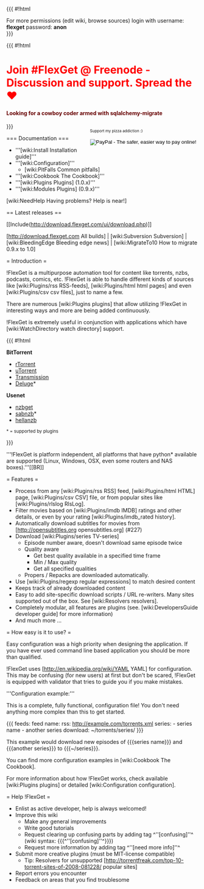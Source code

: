 {{{
#!html
<div id="login_note">For more permissions (edit wiki, browse sources) login with username: <b>flexget</b> password: <b>anon</b></div>
}}}

{{{
#!html
<h1 style="text-align: left; color: red">Join #FlexGet @ Freenode - Discussion and support. Spread the &hearts;</h1>
<h4 style="text-align: left; color: #660000">Looking for a cowboy coder armed with sqlalchemy-migrate</h4>
<div style="float: right">

<font size="1" width=20px>Support my pizza addiction :)</font> 
<div style="text-align: center">

<form action="https://www.paypal.com/cgi-bin/webscr" method="post">
<input type="hidden" name="cmd" value="_s-xclick">
<input type="hidden" name="hosted_button_id" value="8984492">
<input type="image" src="https://www.paypal.com/en_US/i/btn/btn_donateCC_LG.gif" border="0" name="submit" alt="PayPal - The safer, easier way to pay online!">
<img alt="" border="0" src="https://www.paypal.com/en_US/i/scr/pixel.gif" width="1" height="1">
</form>

</div>
</div>

}}}

=== Documentation ===

 * '''[wiki:Install Installation guide]'''
 * '''[wiki:Configuration]'''
   * [wiki:PitFalls Common pitfalls]
 * '''[wiki:Cookbook The Cookbook]'''
 * '''[wiki:Plugins Plugins] (1.0.x)'''
 * '''[wiki:Modules Plugins] (0.9.x)'''

[wiki:NeedHelp Having problems? Help is near!]

== Latest releases ==

[[Include(http://download.flexget.com/ui/download.php)]]

[http://download.flexget.com All builds] | [wiki:Subversion Subversion] | [wiki:BleedingEdge Bleeding edge news] | [wiki:MigrateTo10 How to migrate 0.9.x to 1.0]

= Introduction =

!FlexGet is a multipurpose automation tool for content like torrents, nzbs, podcasts, comics, etc. !FlexGet is able to handle different kinds of sources like [wiki:Plugins/rss RSS-feeds], [wiki:Plugins/html html pages] and even [wiki:Plugins/csv csv files], just to name a few.

There are numerous [wiki:Plugins plugins] that allow utilizing !FlexGet in interesting ways and more are being added continuously.

!FlexGet is extremely useful in conjunction with applications which have [wiki:WatchDirectory watch directory] support.

{{{
#!html
<div>

<div class="supported">
<b>BitTorrent</b>
<ul>
  <li><a href="http://libtorrent.rakshasa.no/">rTorrent</a></li>
  <li><a href="http://utorrent.com">uTorrent</a></li>
  <li><a href="http://www.transmissionbt.com/">Transmission</a></li>
  <li><a href="http://deluge-torrent.org/">Deluge</a>*</li>
</ul>
</div>

<div class="supported">
<b>Usenet</b>
<ul>
  <li><a href="http://nzbget.sourceforge.net/">nzbget</a></li>
  <li><a href="http://www.sabnzbd.org/">sabnzb</a>*</li>
  <li><a href="http://www.hellanzb.com">hellanzb</a></li>
</ul>
</div>

<div class="clearing">
</div>

<sup>* = supported by plugins</sup>

}}}

'''!FlexGet is platform independent, all platforms that have python* available are supported (Linux, Windows, OSX, even some routers and NAS boxes).'''[[BR]]

= Features =

 * Process from any [wiki:Plugins/rss RSS] feed, [wiki:Plugins/html HTML] page, [wiki:Plugins/csv CSV] file, or from popular sites like [wiki:Plugins/rlslog RlsLog].
 * Filter movies based on [wiki:Plugins/imdb IMDB] ratings and other details, or even by your rating [wiki:Plugins/imdb_rated history].
 * Automatically download subtitles for movies from [http://opensubtitles.org opensubtitles.org] (#227)
 * Download [wiki:Plugins/series TV-series]
   * Episode number aware, doesn't download same episode twice
   * Quality aware
     * Get best quality available in a specified time frame
     * Min / Max quality
     * Get all specified qualities
   * Propers / Repacks are downloaded automatically.
 * Use [wiki:Plugins/regexp regular expressions] to match desired content
 * Keeps track of already downloaded content
 * Easy to add site-specific download scripts / URL re-writers. Many sites supported out of the box. See [wiki:Resolvers resolvers].
 * Completely modular, all features are plugins (see. [wiki:DevelopersGuide developer guide] for more information)
 * And much more ...

= How easy is it to use? =

Easy configuration was a high priority when designing the application. If you have ever used command line based application you should be more than qualified.

!FlexGet uses [http://en.wikipedia.org/wiki/YAML YAML] for configuration. This may be confusing (for new users) at first but don't be scared, !FlexGet is equipped with validator that tries to guide you if you make mistakes.

'''Configuration example:''' 

This is a complete, fully functional, configuration file! You don't need anything more complex than this to get started.

{{{
feeds:
  feed name:
    rss: http://example.com/torrents.xml
    series:
      - series name
      - another series
    download: ~/torrents/series/
}}}

This example would download new episodes of {{{series name}}} and {{{another series}}} to {{{~/series}}}.

You can find more configuration examples in [wiki:Cookbook The Cookbook].

For more information about how !FlexGet works, check available [wiki:Plugins plugins] or detailed [wiki:Configuration configuration].

= Help !FlexGet =

 * Enlist as active developer, help is always welcomed!
 * Improve this wiki
   * Make any general improvements
   * Write good tutorials
   * Request clearing up confusing parts by adding tag ^''[confusing]''^ (wiki syntax: {{{^''[confusing]''^}}})
   * Request more information by adding tag ^''[need more info]''^
 * Submit more creative plugins (must be MIT-license compatible)
   * Tip: Resolvers for unsupported [http://torrentfreak.com/top-10-torrent-sites-of-2008-081228/ popular sites]
 * Report errors you encounter
 * Feedback on areas that you find troublesome